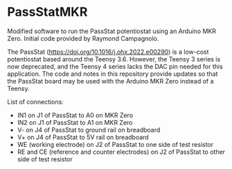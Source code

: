 # PassStatMKR
Modified software to run the PassStat potentiostat using an Arduino MKR Zero. Initial code provided by Raymond Campagnolo.

The PassStat (https://doi.org/10.1016/j.ohx.2022.e00290) is a low-cost potentiostat based around the Teensy 3.6. However, the Teensy 3 series is now deprecated, and the Teensy 4 series lacks the DAC pin needed for this application. The code and notes in this repository provide updates so that the PassStat board may be used with the Arduino MKR Zero instead of a Teensy.

List of connections:
- IN1 on J1 of PassStat to A0 on MKR Zero
- IN2 on J1 of PassStat to A1 on MKR Zero
- V- on J4 of PassStat to ground rail on breadboard
- V+ on J4 of PassStat to 5V rail on breadboard
- WE (working electrode) on J2 of PassStat to one side of test resistor
- RE and CE (reference and counter electrodes) on J2 of PassStat to other side of test resistor
